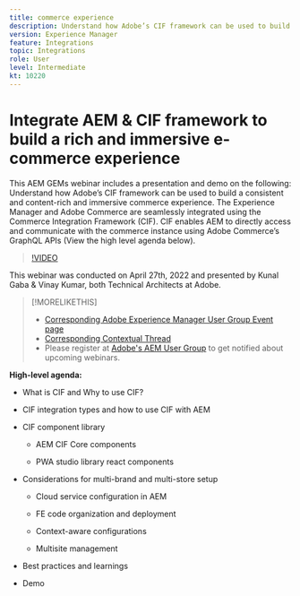 ```yaml
---
title: commerce experience
description: Understand how Adobe’s CIF framework can be used to build a consistent and content-rich and immersive commerce experience. The Experience Manager and Adobe Com… (Descriptions should be between 60 and 160 characters)
version: Experience Manager
feature: Integrations
topic: Integrations
role: User
level: Intermediate
kt: 10220
---
```


# Integrate AEM & CIF framework to build a rich and immersive e-commerce experience

This AEM GEMs webinar includes a presentation and demo on the following:
Understand how Adobe’s CIF framework can be used to build a consistent and content-rich and immersive commerce experience. The Experience Manager and Adobe Commerce are seamlessly integrated using the Commerce Integration Framework (CIF). CIF enables AEM to directly access and communicate with the commerce instance using Adobe Commerce’s GraphQL APIs (View the high level agenda below).

>[!VIDEO](https://video.tv.adobe.com/v/342565/?quality=12&learn=on)

This webinar was conducted on April 27th, 2022 and presented by Kunal Gaba & Vinay Kumar, both Technical Architects at Adobe.

>[!MORELIKETHIS]
>
>* [Corresponding Adobe Experience Manager User Group Event page](https://adobe.ly/3O0uXl5/)
>* [Corresponding Contextual Thread](https://adobe.ly/3jorz5r)
>* Please register at [Adobe's AEM User Group](https://aem-augs.adobe.com/) to get notified about upcoming webinars.

**High-level agenda:**

* What is CIF and Why to use CIF?

* CIF integration types and how to use CIF with AEM

* CIF component library

    * AEM CIF Core components
    
    * PWA studio library react components

* Considerations for multi-brand and multi-store setup

    * Cloud service configuration in AEM

    * FE code organization and deployment

    * Context-aware configurations

    * Multisite management

* Best practices and learnings

* Demo